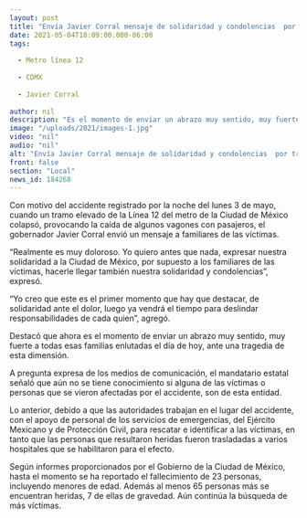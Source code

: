 ```yaml
---
layout: post
title: "Envía Javier Corral mensaje de solidaridad y condolencias  por tragedia en CDMX"
date: 2021-05-04T18:09:00.000-06:00
tags:
  
  - Metro línea 12
  
  - CDMX
  
  - Javier Corral
  
author: nil
description: "Es el momento de enviar un abrazo muy sentido, muy fuerte a todas esas familias enlutadas, señala gobernador de Chihuahua ante el accidente en la Línea 12 del metro"
image: "/uploads/2021/images-1.jpg"
video: "nil"
audio: "nil"
alt: "Envía Javier Corral mensaje de solidaridad y condolencias  por tragedia en CDMX"
front: false
section: "Local"
news_id: 184268
---
```


Con motivo del accidente registrado por la noche del lunes 3 de mayo, cuando un tramo elevado de la Línea 12 del metro de la Ciudad de México colapsó, provocando la caída de algunos vagones con pasajeros, el gobernador Javier Corral envió un mensaje a familiares de las víctimas.

“Realmente es muy doloroso. Yo quiero antes que nada, expresar nuestra solidaridad a la Ciudad de México, por supuesto a los familiares de las víctimas, hacerle llegar también nuestra solidaridad y condolencias”, expresó.

“Yo creo que este es el primer momento que hay que destacar, de solidaridad ante el dolor, luego ya vendrá el tiempo para deslindar responsabilidades de cada quien”, agregó.

Destacó que ahora es el momento de enviar un abrazo muy sentido, muy fuerte a todas esas familias enlutadas el día de hoy, ante una tragedia de esta dimensión.

A pregunta expresa de los medios de comunicación, el mandatario estatal señaló que aún no se tiene conocimiento si alguna de las víctimas o personas que se vieron afectadas por el accidente, son de esta entidad.

Lo anterior, debido a que las autoridades trabajan en el lugar del accidente, con el apoyo de personal de los servicios de emergencias, del Ejército Mexicano y de Protección Civil, para rescatar e identificar a las víctimas, en tanto que las personas que resultaron heridas fueron trasladadas a varios hospitales que se habilitaron para el efecto.

Según informes proporcionados por el Gobierno de la Ciudad de México, hasta el momento se ha reportado el fallecimiento de 23 personas, incluyendo menores de edad. Además al menos 65 personas más se encuentran heridas, 7 de ellas de gravedad. Aún continúa la búsqueda de más víctimas.